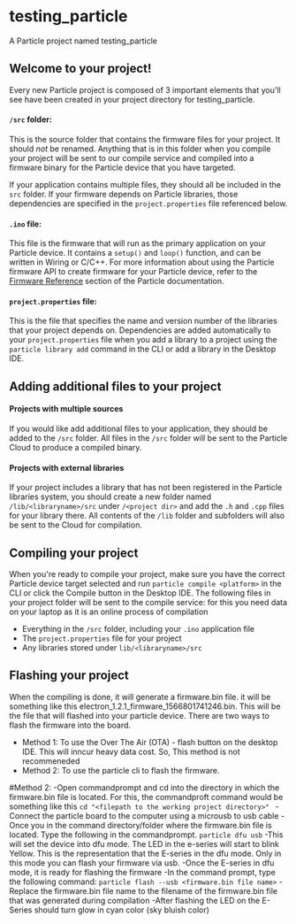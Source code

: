 # testing_particle

A Particle project named testing_particle

## Welcome to your project!

Every new Particle project is composed of 3 important elements that you'll see have been created in your project directory for testing_particle.

#### ```/src``` folder:  
This is the source folder that contains the firmware files for your project. It should *not* be renamed. 
Anything that is in this folder when you compile your project will be sent to our compile service and compiled into a firmware binary for the Particle device that you have targeted.

If your application contains multiple files, they should all be included in the `src` folder. If your firmware depends on Particle libraries, those dependencies are specified in the `project.properties` file referenced below.

#### ```.ino``` file:
This file is the firmware that will run as the primary application on your Particle device. It contains a `setup()` and `loop()` function, and can be written in Wiring or C/C++. For more information about using the Particle firmware API to create firmware for your Particle device, refer to the [Firmware Reference](https://docs.particle.io/reference/firmware/) section of the Particle documentation.

#### ```project.properties``` file:  
This is the file that specifies the name and version number of the libraries that your project depends on. Dependencies are added automatically to your `project.properties` file when you add a library to a project using the `particle library add` command in the CLI or add a library in the Desktop IDE.

## Adding additional files to your project

#### Projects with multiple sources
If you would like add additional files to your application, they should be added to the `/src` folder. All files in the `/src` folder will be sent to the Particle Cloud to produce a compiled binary.

#### Projects with external libraries
If your project includes a library that has not been registered in the Particle libraries system, you should create a new folder named `/lib/<libraryname>/src` under `/<project dir>` and add the `.h` and `.cpp` files for your library there. All contents of the `/lib` folder and subfolders will also be sent to the Cloud for compilation.

## Compiling your project

When you're ready to compile your project, make sure you have the correct Particle device target selected and run `particle compile <platform>` in the CLI or click the Compile button in the Desktop IDE. The following files in your project folder will be sent to the compile service:
for this you need data on your laptop as it is an online process of compilation
- Everything in the `/src` folder, including your `.ino` application file
- The `project.properties` file for your project
- Any libraries stored under `lib/<libraryname>/src`

## Flashing your project

When the compiling is done, it will generate a firmware.bin file. it will be something like this electron_1.2.1_firmware_1566801741246.bin. This will be the file that will flashed into your particle device. There are two ways to flash the firmware into the board.
- Method 1: To use the Over The Air (OTA) - flash button on the desktop IDE. This will inncur heavy data cost. So, This method is not recommeneded
- Method 2: To use the particle cli to flash the firmware.

#Method 2: 
-Open commandprompt and cd into the directory in which the firmware.bin file is located. For this, the commandproft command would be something like this 
	      ```cd "<filepath to the working project directory>" ```
-Connect the particle board to the computer using a microusb to usb cable
-Once you in the command directory/folder where the firmware.bin file is located. Type the following in the commandprompt.
               <t>```particle dfu usb```</t>
-This will set the device into dfu mode. The LED in the e-series will start to blink Yellow. This is the representation that the E-series in the dfu mode. Only in this mode you can flash your firmware via usb.
-Once the E-series in dfu mode, it is ready for flashing the firmware
-In the command prompt, type the following command:
	```particle flash --usb <firmware.bin file name>```
-Replace the firmware.bin file name to the filename of the firmware.bin file that was generated during compilation
-After flashing the LED on the E-Series should turn glow in cyan color (sky bluish color)
	
